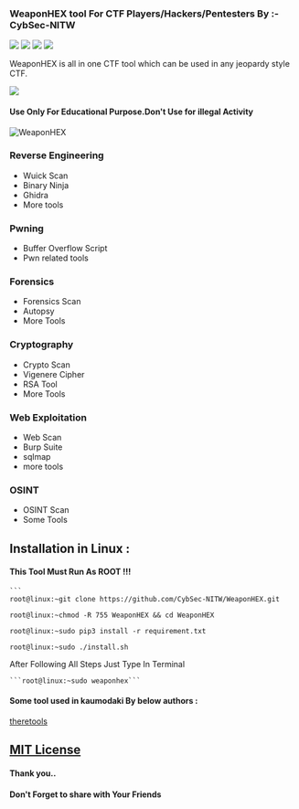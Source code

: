 ### WeaponHEX tool For CTF Players/Hackers/Pentesters By :- CybSec-NITW
![](https://img.shields.io/github/license/CybSec-NITW/WeaponHEX)
![](https://img.shields.io/github/issues/CybSec-NITW/WeaponHEX)
![](https://img.shields.io/badge/Python-3-blue)
![](https://img.shields.io/github/stars/CybSec-NITW/WeaponHEX)

WeaponHEX is all in one CTF tool which can be used in any jeopardy style CTF.


<img src ="https://img.shields.io/badge/Important-notice-red" />
<h4>Use Only For Educational Purpose.Don't Use for illegal Activity</h4>

![WeaponHEX](https://imgur.com/some123.jpg)

### Reverse Engineering
- Wuick Scan
- Binary Ninja
- Ghidra
- More tools
### Pwning
- Buffer Overflow Script
- Pwn related tools
### Forensics
- Forensics Scan
- Autopsy
- More Tools
### Cryptography
- Crypto Scan
- Vigenere Cipher
- RSA Tool
- More Tools
### Web Exploitation 
- Web Scan
- Burp Suite
- sqlmap
- more tools
### OSINT
- OSINT Scan 
- Some Tools

## Installation in Linux :

#### This Tool Must Run As ROOT !!!

    ```
    root@linux:~git clone https://github.com/CybSec-NITW/WeaponHEX.git
    
    root@linux:~chmod -R 755 WeaponHEX && cd WeaponHEX
    
    root@linux:~sudo pip3 install -r requirement.txt
    
    root@linux:~sudo ./install.sh

 After Following All Steps Just Type In Terminal 
 
    ```root@linux:~sudo weaponhex``` 

#### Some tool used in kaumodaki By below authors :
[theretools](https://github.com/therelinks)

## [MIT License](https://raw.githubusercontent.com/CybSec-NITW/WeaponHEX/master/LICENSE)

#### Thank you..
#### Don't Forget to share with Your Friends 
